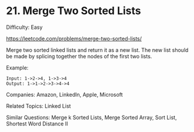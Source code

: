 # 21. Merge Two Sorted Lists

Difficulty: Easy

https://leetcode.com/problems/merge-two-sorted-lists/

Merge two sorted linked lists and return it as a new list. The new list should be made by splicing together the nodes of the first two lists.

Example:
```
Input: 1->2->4, 1->3->4
Output: 1->1->2->3->4->4
```

Companies: Amazon, LinkedIn, Apple, Microsoft

Related Topics: Linked List

Similar Questions: Merge k Sorted Lists, Merge Sorted Array, Sort List, Shortest Word Distance II
